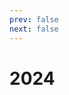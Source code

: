 ```yaml
---
prev: false
next: false
---
```


<script setup>

const showNum = (num) => {
    if (num - Math.floor(num) > 0) return num.toFixed(1);
    return num.toString();
};

// update for 2024
const dive1item = (item, mem, divideTo) => {
    let cost = item.cost;
    let additionCost = 0;
    if (item.additionToMe) {
        cost = cost - item.additionToMe;
        if (mem === 1) {
            additionCost = item.additionToMe;
        }
    };
    const ownerMark = item.owner === mem ? '*' : '';
    const otherMark = item.mark && item.mark[mem] ? item.mark[mem] : '';
    if (!item.divideTo.length) return showNum(cost * (1/divideTo) + additionCost) + ownerMark + otherMark;

    const perMem = showNum(cost/item.divideTo.length + additionCost) + ownerMark + otherMark;
    return item.divideTo.includes(mem) ? perMem : 0;
};

const sumOwner = (dataP, owner) => {
    const data = JSON.parse(JSON.stringify(dataP));
    if (!owner) return data.reduce((rs, item) => rs + item.cost, 0);
    return data.filter(item => item.owner === owner).reduce((rs, item) => rs + item.cost, 0);
};

const sum = (dataP, mem, memCount) => {
    const data = JSON.parse(JSON.stringify(dataP));
    const totals = data.map(item => parseFloat(dive1item(item, mem, memCount)));
    return Math.ceil(totals.reduce((rs, cur) => rs + cur));
};

const sumToPaid = (dataP, mem, memCount, dataOther) => {
    const tempSum = sum(dataP, mem, memCount);
    const other = dataOther ? dataOther[mem-1] : 0;
    const total = Math.ceil(tempSum - sumOwner(dataP, mem) + other);
    return mem === 1 ? tempSum : total;
};

</script>

# 2024

<!--@include: ./monthly-2024/data.md-->

<!--@include: ./monthly-2024/january.md-->

<!--@include: ./monthly-2024/february.md-->

<!--@include: ./monthly-2024/mar.md-->

<!--@include: ./monthly-2024/april.md-->

<!--@include: ./monthly-2024/may.md-->

<!--@include: ./monthly-2024/june.md-->

<!--@include: ./monthly-2024/july.md-->

<!--@include: ./monthly-2024/aug.md-->